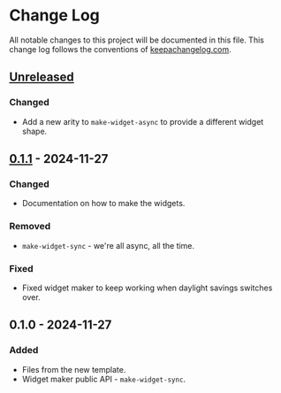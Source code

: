 # Change Log
All notable changes to this project will be documented in this file. This change log follows the conventions of [keepachangelog.com](http://keepachangelog.com/).

## [Unreleased]
### Changed
- Add a new arity to `make-widget-async` to provide a different widget shape.

## [0.1.1] - 2024-11-27
### Changed
- Documentation on how to make the widgets.

### Removed
- `make-widget-sync` - we're all async, all the time.

### Fixed
- Fixed widget maker to keep working when daylight savings switches over.

## 0.1.0 - 2024-11-27
### Added
- Files from the new template.
- Widget maker public API - `make-widget-sync`.

[Unreleased]: https://sourcehost.site/your-name/fprog_project/compare/0.1.1...HEAD
[0.1.1]: https://sourcehost.site/your-name/fprog_project/compare/0.1.0...0.1.1
